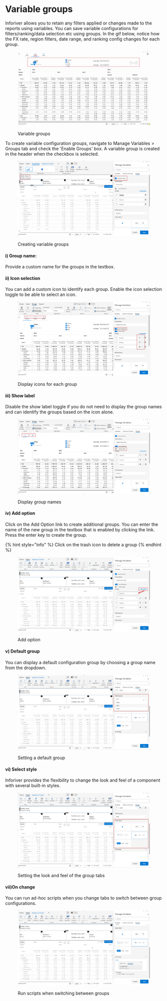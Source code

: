 # Variable groups

Inforiver allows you to retain any filters applied or changes made to the reports using variables. You can save variable configurations for filters/ranking/data selection etc using groups. In the gif below, notice how the FX rate, region filters, date range, and ranking config changes for each group.

<figure><img src="../../../../.gitbook/assets/Untitled design (5).gif" alt=""><figcaption><p>Variable groups</p></figcaption></figure>

To create variable configuration groups, navigate to Manage Variables > Groups tab and check the 'Enable Groups' box. A variable group is created in the header when the checkbox is selected.

<figure><img src="../../../../.gitbook/assets/image (2) (1) (1) (1).png" alt=""><figcaption><p>Creating variable groups</p></figcaption></figure>

#### i) Group name:&#x20;

Provide a custom name for the groups in the textbox.&#x20;

#### ii) Icon selection

You can add a custom icon to identify each group. Enable the icon selection toggle to be able to select an icon.

<figure><img src="../../../../.gitbook/assets/image (1) (1) (1) (1) (1) (1) (1).png" alt=""><figcaption><p>Display icons for each group</p></figcaption></figure>

#### iii) Show label

Disable the show label toggle if you do not need to display the group names and can identify the groups based on the icon alone.

<figure><img src="../../../../.gitbook/assets/image (2) (1) (1) (1) (1).png" alt=""><figcaption><p>Display group names</p></figcaption></figure>

#### iv) Add option

Click on the Add Option link to create additional groups. You can enter the name of the new group in the textbox that is enabled by clicking the link. Press the enter key to create the group.

{% hint style="info" %}
Click on the trash icon to delete a group
{% endhint %}

<figure><img src="../../../../.gitbook/assets/image (4) (1) (1).png" alt=""><figcaption><p>Add option</p></figcaption></figure>

#### v) Default group

You can display a default configuration group by choosing a group name from the dropdown.&#x20;

<figure><img src="../../../../.gitbook/assets/image (5) (1) (1).png" alt=""><figcaption><p>Setting a default group</p></figcaption></figure>

#### vi) Select style

Inforiver provides the flexibility to change the look and feel of a component with several built-in styles.

<figure><img src="../../../../.gitbook/assets/image (6) (1) (1).png" alt=""><figcaption><p>Setting the look and feel of the group tabs</p></figcaption></figure>

#### vii)On change

You can run ad-hoc scripts when you change tabs to switch between group configurations.

<figure><img src="../../../../.gitbook/assets/image (7) (1).png" alt=""><figcaption><p>Run scripts when switching between groups</p></figcaption></figure>
